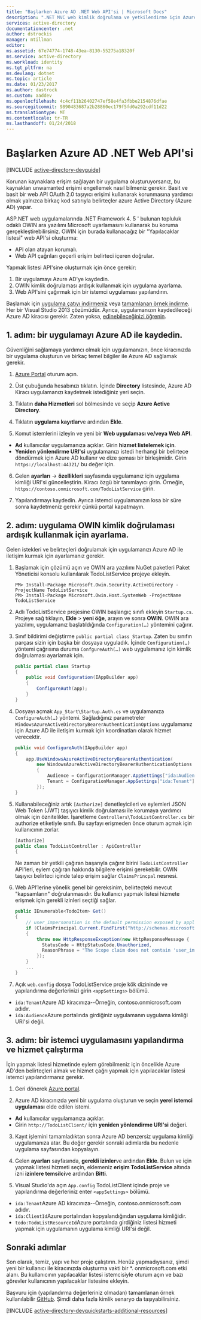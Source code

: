 ```yaml
---
title: "Başlarken Azure AD .NET Web API'si | Microsoft Docs"
description: ".NET MVC web kimlik doğrulama ve yetkilendirme için Azure AD ile tümleşir API'si oluşturma."
services: active-directory
documentationcenter: .net
author: dstrockis
manager: mtillman
editor: 
ms.assetid: 67e74774-1748-43ea-8130-55275a18320f
ms.service: active-directory
ms.workload: identity
ms.tgt_pltfrm: na
ms.devlang: dotnet
ms.topic: article
ms.date: 01/23/2017
ms.author: dastrock
ms.custom: aaddev
ms.openlocfilehash: 4c4cf11b26402747ef58e4fa3fbbe2154876dfae
ms.sourcegitcommit: 9890483687a2b28860ec179f5fd0a292cdf11d22
ms.translationtype: MT
ms.contentlocale: tr-TR
ms.lasthandoff: 01/24/2018
---
```

# <a name="azure-ad-net-web-api-getting-started"></a>Başlarken Azure AD .NET Web API'si
[!INCLUDE [active-directory-devguide](../../../includes/active-directory-devguide.md)]

Korunan kaynaklara erişim sağlayan bir uygulama oluşturuyorsanız, bu kaynakları unwarranted erişimi engellemek nasıl bilmeniz gerekir.
Basit ve basit bir web API OAuth 2.0 taşıyıcı erişimi kullanarak korunmasına yardımcı olmak yalnızca birkaç kod satırıyla belirteçler azure Active Directory (Azure AD) yapar.

ASP.NET web uygulamalarında .NET Framework 4. 5 ' bulunan topluluk odaklı OWIN ara yazılımı Microsoft uyarlamasını kullanarak bu koruma gerçekleştirebilirsiniz. OWIN için burada kullanacağız bir "Yapılacaklar listesi" web API'si oluşturma:

* API olan atayan korumalı.
* Web API çağrıları geçerli erişim belirteci içeren doğrular.

Yapmak listesi API'sine oluşturmak için önce gerekir:

1. Bir uygulamayı Azure AD'ye kaydedin.
2. OWIN kimlik doğrulaması ardışık kullanmak için uygulama ayarlama.
3. Web API'sini çağırmak için bir istemci uygulaması yapılandırın.

Başlamak için [uygulama çatıyı indirmeniz](https://github.com/AzureADQuickStarts/WebAPI-Bearer-DotNet/archive/skeleton.zip) veya [tamamlanan örnek indirme](https://github.com/AzureADQuickStarts/WebAPI-Bearer-DotNet/archive/complete.zip). Her bir Visual Studio 2013 çözümüdür. Ayrıca, uygulamanızın kaydedileceği Azure AD kiracısı gerekir. Zaten yoksa, [edinebileceğinizi öğrenin](active-directory-howto-tenant.md).

## <a name="step-1-register-an-application-with-azure-ad"></a>1. adım: bir uygulamayı Azure AD ile kaydedin.
Güvenliğini sağlamaya yardımcı olmak için uygulamanızın, önce kiracınızda bir uygulama oluşturun ve birkaç temel bilgiler ile Azure AD sağlamak gerekir.

1. [Azure Portal](https://portal.azure.com) oturum açın.

2. Üst çubuğunda hesabınızı tıklatın. İçinde **Directory** listesinde, Azure AD Kiracı uygulamanızı kaydetmek istediğiniz yeri seçin.

3. Tıklatın **daha Hizmetleri** sol bölmesinde ve seçip **Azure Active Directory**.

4. Tıklatın **uygulama kayıtlar**ve ardından **Ekle**.

5. Komut istemlerini izleyin ve yeni bir **Web uygulaması ve/veya Web API**.
  * **Ad** kullanıcılar uygulamanıza açıklar. Girin **hizmet listelemek için**.
  * **Yeniden yönlendirme URI'si** uygulamanızı istedi herhangi bir belirtece döndürmek için Azure AD kullanır ve dize şeması bir birleşimidir. Girin `https://localhost:44321/` bu değer için.

6. Gelen **ayarları** -> **özellikleri** sayfasında uygulamanız için uygulama kimliği URI'si güncelleştirin. Kiracı özgü bir tanımlayıcı girin. Örneğin, `https://contoso.onmicrosoft.com/TodoListService` girin.

7. Yapılandırmayı kaydedin. Ayrıca istemci uygulamanızın kısa bir süre sonra kaydetmeniz gerekir çünkü portal kapatmayın.

## <a name="step-2-set-up-the-app-to-use-the-owin-authentication-pipeline"></a>2. adım: uygulama OWIN kimlik doğrulaması ardışık kullanmak için ayarlama.
Gelen istekleri ve belirteçleri doğrulamak için uygulamanızı Azure AD ile iletişim kurmak için ayarlamanız gerekir.

1. Başlamak için çözümü açın ve OWIN ara yazılımı NuGet paketleri Paket Yöneticisi konsolu kullanılarak TodoListService projeye ekleyin.

    ```
    PM> Install-Package Microsoft.Owin.Security.ActiveDirectory -ProjectName TodoListService
    PM> Install-Package Microsoft.Owin.Host.SystemWeb -ProjectName TodoListService
    ```

2. Adlı TodoListService projesine OWIN başlangıç sınıfı ekleyin `Startup.cs`.  Projeye sağ tıklayın, **Ekle** > **yeni öğe**, arayın ve sonra **OWIN**. OWIN ara yazılımı, uygulamanız başlatıldığında `Configuration(…)` yöntemini çağırır.

3. Sınıf bildirimi değiştirme `public partial class Startup`. Zaten bu sınıfın parçası sizin için başka bir dosyaya uyguladık. İçinde `Configuration(…)` yöntemi çağrısına duruma `ConfgureAuth(…)` web uygulamanız için kimlik doğrulaması ayarlamak için.

    ```csharp
    public partial class Startup
    {
        public void Configuration(IAppBuilder app)
        {
            ConfigureAuth(app);
        }
    }
    ```

4. Dosyayı açmak `App_Start\Startup.Auth.cs` ve uygulamanıza `ConfigureAuth(…)` yöntemi. Sağladığınız parametreler `WindowsAzureActiveDirectoryBearerAuthenticationOptions` uygulamanız için Azure AD ile iletişim kurmak için koordinatları olarak hizmet verecektir.

    ```csharp
    public void ConfigureAuth(IAppBuilder app)
    {
        app.UseWindowsAzureActiveDirectoryBearerAuthentication(
            new WindowsAzureActiveDirectoryBearerAuthenticationOptions
            {
                Audience = ConfigurationManager.AppSettings["ida:Audience"],
                Tenant = ConfigurationManager.AppSettings["ida:Tenant"]
            });
    }
    ```

5. Kullanabileceğiniz artık `[Authorize]` denetleyicileri ve eylemleri JSON Web Token (JWT) taşıyıcı kimlik doğrulaması ile korumaya yardımcı olmak için öznitelikler. İşaretleme `Controllers\TodoListController.cs` bir authorize etiketiyle sınıfı. Bu sayfayı erişmeden önce oturum açmak için kullanıcının zorlar.

    ```csharp
    [Authorize]
    public class TodoListController : ApiController
    {
    ```

    Ne zaman bir yetkili çağıran başarıyla çağırır birini `TodoListController` API'leri, eylem çağıran hakkında bilgilere erişimi gerekebilir. OWIN taşıyıcı belirteci içinde talep erişim sağlar `ClaimsPrincpal` nesnesi.  

6. Web API’lerine yönelik genel bir gereksinim, belirteçteki mevcut "kapsamların" doğrulanmasıdır. Bu kullanıcı yapmak listesi hizmete erişmek için gerekli izinleri seçtiği sağlar.

    ```csharp
    public IEnumerable<TodoItem> Get()
    {
        // user_impersonation is the default permission exposed by applications in Azure AD
        if (ClaimsPrincipal.Current.FindFirst("http://schemas.microsoft.com/identity/claims/scope").Value != "user_impersonation")
        {
            throw new HttpResponseException(new HttpResponseMessage {
              StatusCode = HttpStatusCode.Unauthorized,
              ReasonPhrase = "The Scope claim does not contain 'user_impersonation' or scope claim not found"
            });
        }
        ...
    }
    ```

7. Açık `web.config` dosya TodoListService proje kök dizininde ve yapılandırma değerlerinizi girin `<appSettings>` bölümü.
  * `ida:Tenant`Azure AD kiracınıza--Örneğin, contoso.onmicrosoft.com adıdır.
  * `ida:Audience`Azure portalında girdiğiniz uygulamanın uygulama kimliği URI'si değil.

## <a name="step-3-configure-a-client-application-and-run-the-service"></a>3. adım: bir istemci uygulamasını yapılandırma ve hizmet çalıştırma
İçin yapmak listesi hizmetinde eylem görebilmeniz için öncelikle Azure AD'den belirteçleri almak ve hizmet çağrı yapmak için yapılacaklar listesi istemci yapılandırmanız gerekir.

1. Geri dönerek [Azure portal](https://portal.azure.com).

2. Azure AD kiracınızda yeni bir uygulama oluşturun ve seçin **yerel istemci uygulaması** elde edilen istemi.
  * **Ad** kullanıcılar uygulamanıza açıklar.
  * Girin `http://TodoListClient/` için **yeniden yönlendirme URI'si** değeri.

3. Kayıt işlemini tamamladıktan sonra Azure AD benzersiz uygulama kimliği uygulamanıza atar. Bu değer gerekir sonraki adımlarda bu nedenle uygulama sayfasından kopyalayın.

4. Gelen **ayarları** sayfasında, **gerekli izinler**ve ardından **Ekle**. Bulun ve için yapmak listesi hizmeti seçin, eklemeniz **erişim TodoListService** altında izni **izinlere temsilci**ve ardından **Bitti**.

5. Visual Studio'da açın `App.config` TodoListClient içinde proje ve yapılandırma değerleriniz enter `<appSettings>` bölümü.

  * `ida:Tenant`Azure AD kiracınıza--Örneğin, contoso.onmicrosoft.com adıdır.
  * `ida:ClientId`Azure portalından kopyalandığından uygulama kimliğidir.
  * `todo:TodoListResourceId`Azure portalında girdiğiniz listesi hizmeti yapmak için uygulamanın uygulama kimliği URI'si değil.

## <a name="next-steps"></a>Sonraki adımlar
Son olarak, temiz, yapı ve her proje çalıştırın. Henüz yapmadıysanız, şimdi yeni bir kullanıcı ile kiracınızda oluşturma vakti bir *. onmicrosoft.com etki alanı. Bu kullanıcının yapılacaklar listesi istemcisiyle oturum açın ve bazı görevler kullanıcının yapılacaklar listesine ekleyin.

Başvuru için (yapılandırma değerleriniz olmadan) tamamlanan örnek kullanılabilir [GitHub](https://github.com/AzureADQuickStarts/WebAPI-Bearer-DotNet/archive/complete.zip). Şimdi daha fazla kimlik senaryo da taşıyabilirsiniz.

[!INCLUDE [active-directory-devquickstarts-additional-resources](../../../includes/active-directory-devquickstarts-additional-resources.md)]
